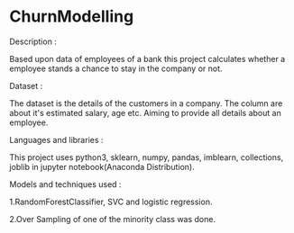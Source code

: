 # ChurnModelling

Description :

Based upon data of employees of a bank this project calculates whether a employee stands a chance to stay in the company or not.

Dataset :

The dataset is the details of the customers in a company. The column are about it's estimated salary, age etc. Aiming to provide all details about an employee.

Languages and libraries :

This project uses python3, sklearn, numpy, pandas, imblearn, collections, joblib in jupyter notebook(Anaconda Distribution).

Models and techniques used :
 
 1.RandomForestClassifier, SVC and logistic regression.
 
 2.Over Sampling of one of the minority class was done.
